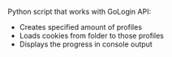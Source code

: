 Python script that works with GoLogin API:
- Creates specified amount of profiles
- Loads cookies from folder to those profiles
- Displays the progress in console output
